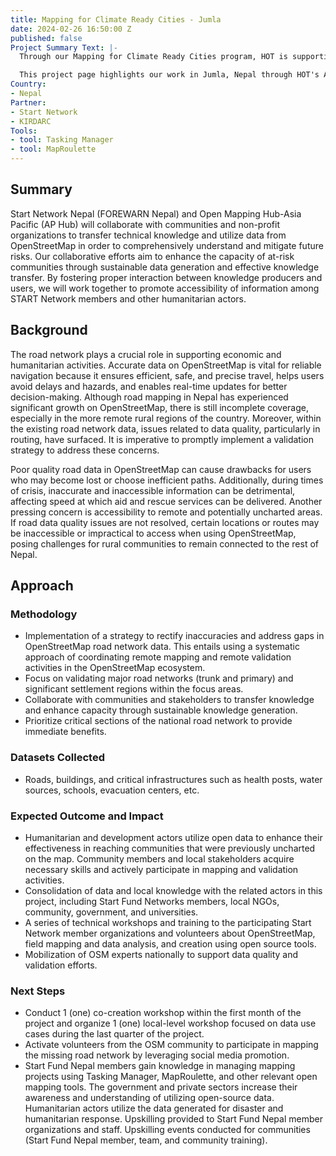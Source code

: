 ```yaml
---
title: Mapping for Climate Ready Cities - Jumla
date: 2024-02-26 16:50:00 Z
published: false
Project Summary Text: |-
  Through our Mapping for Climate Ready Cities program, HOT is supporting the development of a thriving ecosystem focused on creation, interpretation, and use of maps to respond to and reduce climate risks in urban areas across four priority regions.

  This project page highlights our work in Jumla, Nepal through HOT's Asia Pacific Hub (AP Hub).
Country:
- Nepal
Partner:
- Start Network
- KIRDARC
Tools:
- tool: Tasking Manager
- tool: MapRoulette
---
```


## Summary
Start Network Nepal (FOREWARN Nepal) and Open Mapping Hub-Asia Pacific (AP Hub) will collaborate with communities and non-profit organizations to transfer technical knowledge and utilize data from OpenStreetMap in order to comprehensively understand and mitigate future risks. Our collaborative efforts aim to enhance the capacity of at-risk communities through sustainable data generation and effective knowledge transfer. By fostering proper interaction between knowledge producers and users, we will work together to promote accessibility of information among START Network members and other humanitarian actors. 

## Background
The road network plays a crucial role in supporting economic and humanitarian activities. Accurate data on OpenStreetMap is vital for reliable navigation because it ensures efficient, safe, and precise travel, helps users avoid delays and hazards, and enables real-time updates for better decision-making. Although road mapping in Nepal has experienced significant growth on OpenStreetMap, there is still incomplete coverage, especially in the more remote rural regions of the country. Moreover, within the existing road network data, issues related to data quality, particularly in routing, have surfaced. It is imperative to promptly implement a validation strategy to address these concerns.

Poor quality road data in OpenStreetMap can cause drawbacks for users who may become lost or choose inefficient paths. Additionally, during times of crisis, inaccurate and inaccessible information can be detrimental, affecting speed at which aid and rescue services can be delivered. Another pressing concern is accessibility to remote and potentially uncharted areas. If road data quality issues are not resolved, certain locations or routes may be inaccessible or impractical to access when using OpenStreetMap, posing challenges for rural communities to remain connected to the rest of Nepal.

## Approach

### Methodology
* Implementation of a strategy to rectify inaccuracies and address gaps in OpenStreetMap road network data. This entails using a systematic approach of coordinating remote mapping and remote validation activities in the OpenStreetMap ecosystem. 
* Focus on validating major road networks (trunk and primary) and significant settlement regions within the focus areas. 
* Collaborate with communities and stakeholders to transfer knowledge and enhance capacity through sustainable knowledge generation. 
* Prioritize critical sections of the national road network to provide immediate benefits.

### Datasets Collected
* Roads, buildings, and critical infrastructures such as health posts, water sources, schools, evacuation centers, etc. 


### Expected Outcome and Impact
* Humanitarian and development actors utilize open data to enhance their effectiveness in reaching communities that were previously uncharted on the map. Community members and local stakeholders acquire necessary skills and actively participate in mapping and validation activities. 
* Consolidation of data and local knowledge with the related actors in this project, including Start Fund Networks members, local NGOs, community, government, and universities. 
* A series of technical workshops and training to the participating Start Network member organizations and volunteers about OpenStreetMap, field mapping and data analysis, and creation using open source tools. 
* Mobilization of OSM experts nationally to support data quality and validation efforts. 

### Next Steps
* Conduct 1 (one) co-creation workshop within the first month of the project and organize 1 (one) local-level workshop focused on data use cases during the last quarter of the project. 
* Activate volunteers from the OSM community to participate in mapping the missing road network by leveraging social media promotion. 
* Start Fund Nepal members gain knowledge in managing mapping projects using Tasking Manager, MapRoulette, and other relevant open mapping tools. The government and private sectors increase their awareness and understanding of utilizing open-source data. Humanitarian actors utilize the data generated for disaster and humanitarian response. Upskilling provided to Start Fund Nepal member organizations and staff. Upskilling events conducted for communities (Start Fund Nepal member, team, and community training). 

